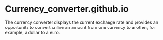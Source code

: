 # Currency_converter.github.io
The currency converter displays the current exchange rate and provides an opportunity to convert online an amount from one currency to another, for example, a dollar to a euro.
